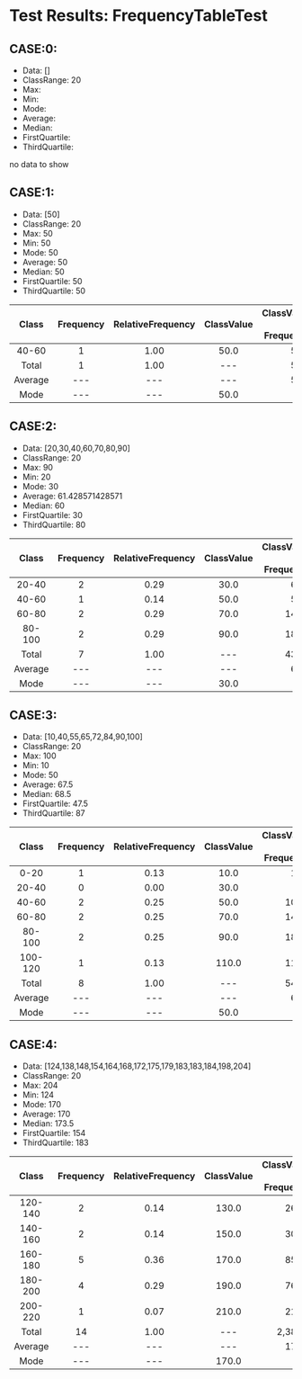 # Test Results: FrequencyTableTest

## CASE:0:
- Data: []
- ClassRange: 20
- Max: 
- Min: 
- Mode: 
- Average: 
- Median: 
- FirstQuartile: 
- ThirdQuartile: 

no data to show

## CASE:1:
- Data: [50]
- ClassRange: 20
- Max: 50
- Min: 50
- Mode: 50
- Average: 50
- Median: 50
- FirstQuartile: 50
- ThirdQuartile: 50

|Class|Frequency|RelativeFrequency|ClassValue|ClassValue * Frequency|
|:---:|:---:|:---:|:---:|---:|
|40-60|1|1.00|50.0|50.0|
|Total|1|1.00|---|50.0|
|Average|---|---|---|50.0|
|Mode|---|---|50.0|---|

## CASE:2:
- Data: [20,30,40,60,70,80,90]
- ClassRange: 20
- Max: 90
- Min: 20
- Mode: 30
- Average: 61.428571428571
- Median: 60
- FirstQuartile: 30
- ThirdQuartile: 80

|Class|Frequency|RelativeFrequency|ClassValue|ClassValue * Frequency|
|:---:|:---:|:---:|:---:|---:|
|20-40|2|0.29|30.0|60.0|
|40-60|1|0.14|50.0|50.0|
|60-80|2|0.29|70.0|140.0|
|80-100|2|0.29|90.0|180.0|
|Total|7|1.00|---|430.0|
|Average|---|---|---|61.4|
|Mode|---|---|30.0|---|

## CASE:3:
- Data: [10,40,55,65,72,84,90,100]
- ClassRange: 20
- Max: 100
- Min: 10
- Mode: 50
- Average: 67.5
- Median: 68.5
- FirstQuartile: 47.5
- ThirdQuartile: 87

|Class|Frequency|RelativeFrequency|ClassValue|ClassValue * Frequency|
|:---:|:---:|:---:|:---:|---:|
|0-20|1|0.13|10.0|10.0|
|20-40|0|0.00|30.0|0.0|
|40-60|2|0.25|50.0|100.0|
|60-80|2|0.25|70.0|140.0|
|80-100|2|0.25|90.0|180.0|
|100-120|1|0.13|110.0|110.0|
|Total|8|1.00|---|540.0|
|Average|---|---|---|67.5|
|Mode|---|---|50.0|---|

## CASE:4:
- Data: [124,138,148,154,164,168,172,175,179,183,183,184,198,204]
- ClassRange: 20
- Max: 204
- Min: 124
- Mode: 170
- Average: 170
- Median: 173.5
- FirstQuartile: 154
- ThirdQuartile: 183

|Class|Frequency|RelativeFrequency|ClassValue|ClassValue * Frequency|
|:---:|:---:|:---:|:---:|---:|
|120-140|2|0.14|130.0|260.0|
|140-160|2|0.14|150.0|300.0|
|160-180|5|0.36|170.0|850.0|
|180-200|4|0.29|190.0|760.0|
|200-220|1|0.07|210.0|210.0|
|Total|14|1.00|---|2,380.0|
|Average|---|---|---|170.0|
|Mode|---|---|170.0|---|

